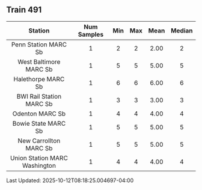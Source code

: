 ## Train 491

| Station | Num Samples | Min | Max | Mean | Median |
| :-----: | :---------: | :-: | :-: | :--: | :----: |
| Penn Station MARC Sb | 1 | 2 | 2 | 2.00 | 2 |
| West Baltimore MARC Sb | 1 | 5 | 5 | 5.00 | 5 |
| Halethorpe MARC Sb | 1 | 6 | 6 | 6.00 | 6 |
| BWI Rail Station MARC Sb | 1 | 3 | 3 | 3.00 | 3 |
| Odenton MARC Sb | 1 | 4 | 4 | 4.00 | 4 |
| Bowie State MARC Sb | 1 | 5 | 5 | 5.00 | 5 |
| New Carrollton MARC Sb | 1 | 5 | 5 | 5.00 | 5 |
| Union Station MARC Washington | 1 | 4 | 4 | 4.00 | 4 |


Last Updated: 2025-10-12T08:18:25.004697-04:00